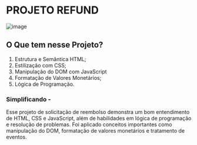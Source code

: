 # PROJETO REFUND

![image](https://github.com/user-attachments/assets/ca82b0f2-3881-4458-844d-eced6e177327)

## O Que tem nesse Projeto?

1. Estrutura e Semântica HTML;
2. Estilização com CSS;
3. Manipulação do DOM com JavaScript
4. Formatação de Valores Monetários;
5. Lógica de Programação.

### Simplificando - 

Esse projeto de solicitação de reembolso demonstra um bom entendimento de HTML, CSS e JavaScript, 
além de habilidades em lógica de programação e resolução de problemas. 
Foi aplicado conceitos importantes como manipulação do DOM, formatação de valores monetários e 
tratamento de eventos.
   
